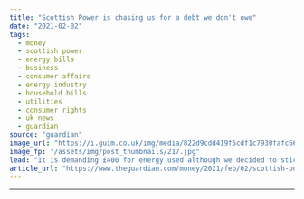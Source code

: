 ```yaml
---
title: "Scottish Power is chasing us for a debt we don't owe"
date: "2021-02-02"
tags: 
  - money
  - scottish power
  - energy bills
  - business
  - consumer affairs
  - energy industry
  - household bills
  - utilities
  - consumer rights
  - uk news
  - guardian
source: "guardian"
image_url: "https://i.guim.co.uk/img/media/822d9cdd419f5cdf1c7930fafc663f6ba42d6d98/0_209_4256_2554/master/4256.jpg?width=460&quality=85&auto=format&fit=max&s=0538876eb7bf7906c3704c4a85534ac1"
image_fp: "/assets/img/post_thumbnails/217.jpg"
lead: "It is demanding £400 for energy used although we decided to stick to our old supplier, BulbLast August we moved into a house and set about renovating it. We had wanted to stay with our previous energy supplier, Bulb, and gave it the opening readings...."
article_url: "https://www.theguardian.com/money/2021/feb/02/scottish-power-is-chasing-us-for-a-debt-we-dont-owe"
---
```


---
